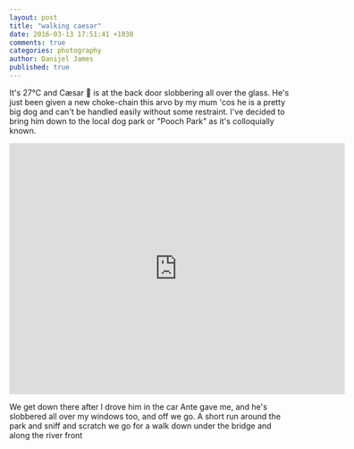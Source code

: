 ```yaml
---
layout: post
title: "walking caesar"
date: 2016-03-13 17:51:41 +1030
comments: true
categories: photography
author: Danijel James
published: true
---
```

It's 27°C and Cæsar 🐶 is at the back door slobbering all over the glass. He's just been given a new choke-chain this arvo by my mum 'cos he is a pretty big dog and can't be handled easily without some restraint. I've decided to bring him down to the local dog park or "Pooch Park" as it's colloquially known.

<iframe src="https://www.google.com/maps/embed?pb=!1m18!1m12!1m3!1d3271.5547603029813!2d138.53341811523805!3d-34.9176213803793!2m3!1f0!2f0!3f0!3m2!1i1024!2i768!4f13.1!3m3!1m2!1s0x6ab0c5bcdad2c943%3A0xf9a075f26f2c0adc!2sPooch+Park+Tedder+Reserve%2C+LOT+104+Findon+Rd%2C+Flinders+Park+SA+5025!5e0!3m2!1sen!2sau!4v1457858602368" width="600" height="450" frameborder="0" style="border:0" allowfullscreen></iframe>

We get down there after I drove him in the car Ante gave me, and he's slobbered all over my windows too, and off we go. A short run around the park and sniff and scratch we go for a walk down under the bridge and along the river front